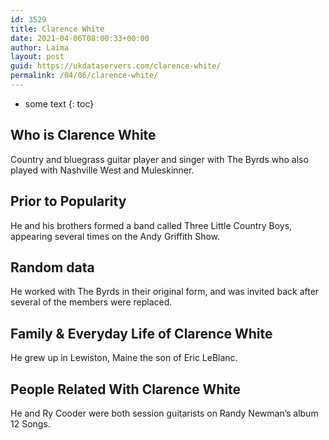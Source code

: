 ```yaml
---
id: 3529
title: Clarence White
date: 2021-04-06T08:00:33+00:00
author: Laima
layout: post
guid: https://ukdataservers.com/clarence-white/
permalink: /04/06/clarence-white/
---
```


* some text
{: toc}


## Who is Clarence White
                  
                  
                  
Country and bluegrass guitar player and singer with The Byrds who also played with Nashville West and Muleskinner.
                  
              
            
              
            
                
                
                
## Prior to Popularity
                  
                  
                  
He and his brothers formed a band called Three Little Country Boys, appearing several times on the Andy Griffith Show.
                  
              
            
              
            
                
                
                
## Random data
                  
                  
                  
He worked with The Byrds in their original form, and was invited back after several of the members were replaced.
                  
              
            
              
            
                
                
                
## Family & Everyday Life of Clarence White
                  
                  
                  
He grew up in Lewiston, Maine the son of Eric LeBlanc.
                  
              
            
              
            
                
                
                
## People Related With Clarence White
                  
                  
                  
He and Ry Cooder were both session guitarists on Randy Newman&#8217;s album 12 Songs.
                  
              
            
              
            
                
              
            
              
              
            
            
              
            
          
          
          